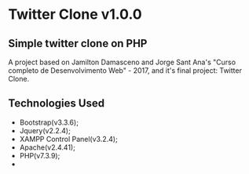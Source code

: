 # Twitter Clone v1.0.0

## Simple twitter clone on PHP
A project based on Jamilton Damasceno and Jorge Sant Ana's "Curso completo de Desenvolvimento Web" - 2017, and it's final project: Twitter Clone.

## Technologies Used
* Bootstrap(v3.3.6);
* Jquery(v2.2.4);
* XAMPP Control Panel(v3.2.4);
* Apache(v2.4.41);
* PHP(v7.3.9);
* 